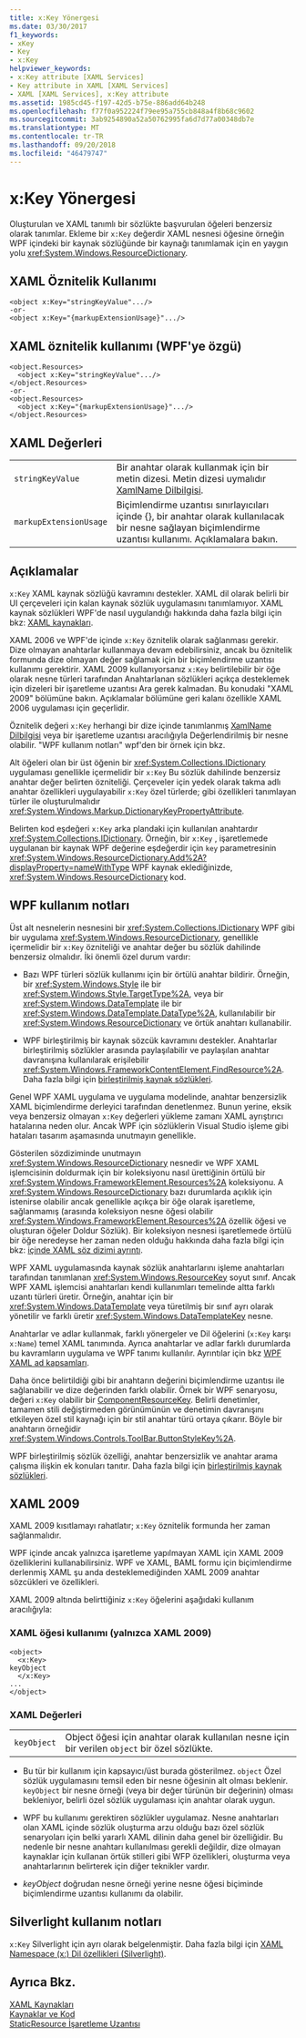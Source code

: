 ```yaml
---
title: x:Key Yönergesi
ms.date: 03/30/2017
f1_keywords:
- xKey
- Key
- x:Key
helpviewer_keywords:
- x:Key attribute [XAML Services]
- Key attribute in XAML [XAML Services]
- XAML [XAML Services], x:Key attribute
ms.assetid: 1985cd45-f197-42d5-b75e-886add64b248
ms.openlocfilehash: f77f0a952224f79ee95a755cb848a4f8b68c9602
ms.sourcegitcommit: 3ab9254890a52a50762995fa6d7d77a00348db7e
ms.translationtype: MT
ms.contentlocale: tr-TR
ms.lasthandoff: 09/20/2018
ms.locfileid: "46479747"
---
```

# <a name="xkey-directive"></a>x:Key Yönergesi
Oluşturulan ve XAML tanımlı bir sözlükte başvurulan öğeleri benzersiz olarak tanımlar. Ekleme bir `x:Key` değerdir XAML nesnesi öğesine örneğin WPF içindeki bir kaynak sözlüğünde bir kaynağı tanımlamak için en yaygın yolu <xref:System.Windows.ResourceDictionary>.  
  
## <a name="xaml-attribute-usage"></a>XAML Öznitelik Kullanımı  
  
```  
<object x:Key="stringKeyValue".../>  
-or-  
<object x:Key="{markupExtensionUsage}".../>  
```  
  
## <a name="xaml-attribute-usage-wpf-specific"></a>XAML öznitelik kullanımı (WPF'ye özgü)  
  
```  
<object.Resources>  
  <object x:Key="stringKeyValue".../>  
</object.Resources>  
-or-  
<object.Resources>  
  <object x:Key="{markupExtensionUsage}".../>  
</object.Resources>  
```  
  
## <a name="xaml-values"></a>XAML Değerleri  
  
|||  
|-|-|  
|`stringKeyValue`|Bir anahtar olarak kullanmak için bir metin dizesi. Metin dizesi uymalıdır [XamlName Dilbilgisi](../../../docs/framework/xaml-services/xamlname-grammar.md).|  
|`markupExtensionUsage`|Biçimlendirme uzantısı sınırlayıcıları içinde {}, bir anahtar olarak kullanılacak bir nesne sağlayan biçimlendirme uzantısı kullanımı. Açıklamalara bakın.|  
  
## <a name="remarks"></a>Açıklamalar  
 `x:Key` XAML kaynak sözlüğü kavramını destekler. XAML dil olarak belirli bir UI çerçeveleri için kalan kaynak sözlük uygulamasını tanımlamıyor. XAML kaynak sözlükleri WPF'de nasıl uygulandığı hakkında daha fazla bilgi için bkz: [XAML kaynakları](../../../docs/framework/wpf/advanced/xaml-resources.md).  
  
 XAML 2006 ve WPF'de içinde `x:Key` öznitelik olarak sağlanması gerekir. Dize olmayan anahtarlar kullanmaya devam edebilirsiniz, ancak bu öznitelik formunda dize olmayan değer sağlamak için bir biçimlendirme uzantısı kullanımı gerektirir. XAML 2009 kullanıyorsanız `x:Key` belirtilebilir bir öğe olarak nesne türleri tarafından Anahtarlanan sözlükleri açıkça desteklemek için dizeleri bir işaretleme uzantısı Ara gerek kalmadan. Bu konudaki "XAML 2009" bölümüne bakın. Açıklamalar bölümüne geri kalanı özellikle XAML 2006 uygulaması için geçerlidir.  
  
 Öznitelik değeri `x:Key` herhangi bir dize içinde tanımlanmış [XamlName Dilbilgisi](../../../docs/framework/xaml-services/xamlname-grammar.md) veya bir işaretleme uzantısı aracılığıyla Değerlendirilmiş bir nesne olabilir. "WPF kullanım notları" wpf'den bir örnek için bkz.  
  
 Alt öğeleri olan bir üst öğenin bir <xref:System.Collections.IDictionary> uygulaması genellikle içermelidir bir `x:Key` Bu sözlük dahilinde benzersiz anahtar değer belirten özniteliği. Çerçeveler için yedek olarak takma adlı anahtar özellikleri uygulayabilir `x:Key` özel türlerde; gibi özellikleri tanımlayan türler ile oluşturulmalıdır <xref:System.Windows.Markup.DictionaryKeyPropertyAttribute>.  
  
 Belirten kod eşdeğeri `x:Key` arka plandaki için kullanılan anahtardır <xref:System.Collections.IDictionary>. Örneğin, bir `x:Key` , işaretlemede uygulanan bir kaynak WPF değerine eşdeğerdir için `key` parametresinin <xref:System.Windows.ResourceDictionary.Add%2A?displayProperty=nameWithType> WPF kaynak eklediğinizde, <xref:System.Windows.ResourceDictionary> kod.  
  
## <a name="wpf-usage-notes"></a>WPF kullanım notları  
 Üst alt nesnelerin nesnesini bir <xref:System.Collections.IDictionary> WPF gibi bir uygulama <xref:System.Windows.ResourceDictionary>, genellikle içermelidir bir `x:Key` özniteliği ve anahtar değer bu sözlük dahilinde benzersiz olmalıdır. İki önemli özel durum vardır:  
  
-   Bazı WPF türleri sözlük kullanımı için bir örtülü anahtar bildirir. Örneğin, bir <xref:System.Windows.Style> ile bir <xref:System.Windows.Style.TargetType%2A>, veya bir <xref:System.Windows.DataTemplate> ile bir <xref:System.Windows.DataTemplate.DataType%2A>, kullanılabilir bir <xref:System.Windows.ResourceDictionary> ve örtük anahtarı kullanabilir.  
  
-   WPF birleştirilmiş bir kaynak sözcük kavramını destekler. Anahtarlar birleştirilmiş sözlükler arasında paylaşılabilir ve paylaşılan anahtar davranışına kullanılarak erişilebilir <xref:System.Windows.FrameworkContentElement.FindResource%2A>. Daha fazla bilgi için [birleştirilmiş kaynak sözlükleri](../../../docs/framework/wpf/advanced/merged-resource-dictionaries.md).  
  
 Genel WPF XAML uygulama ve uygulama modelinde, anahtar benzersizlik XAML biçimlendirme derleyici tarafından denetlenmez. Bunun yerine, eksik veya benzersiz olmayan `x:Key` değerleri yükleme zamanı XAML ayrıştırıcı hatalarına neden olur. Ancak WPF için sözlüklerin Visual Studio işleme gibi hataları tasarım aşamasında unutmayın genellikle.  
  
 Gösterilen sözdiziminde unutmayın <xref:System.Windows.ResourceDictionary> nesnedir ve WPF XAML işlemcisinin doldurmak için bir koleksiyonu nasıl ürettiğinin örtülü bir <xref:System.Windows.FrameworkElement.Resources%2A> koleksiyonu. A <xref:System.Windows.ResourceDictionary> bazı durumlarda açıklık için istenirse olabilir ancak genellikle açıkça bir öğe olarak işaretleme, sağlanmamış (arasında koleksiyon nesne öğesi olabilir <xref:System.Windows.FrameworkElement.Resources%2A> özellik öğesi ve oluşturan öğeler Doldur Sözlük). Bir koleksiyon nesnesi işaretlemede örtülü bir öğe neredeyse her zaman neden olduğu hakkında daha fazla bilgi için bkz: [içinde XAML söz dizimi ayrıntı](../../../docs/framework/wpf/advanced/xaml-syntax-in-detail.md).  
  
 WPF XAML uygulamasında kaynak sözlük anahtarlarını işleme anahtarları tarafından tanımlanan <xref:System.Windows.ResourceKey> soyut sınıf. Ancak WPF XAML işlemcisi anahtarları kendi kullanımları temelinde altta farklı uzantı türleri üretir. Örneğin, anahtar için bir <xref:System.Windows.DataTemplate> veya türetilmiş bir sınıf ayrı olarak yönetilir ve farklı üretir <xref:System.Windows.DataTemplateKey> nesne.  
  
 Anahtarlar ve adlar kullanmak, farklı yönergeler ve Dil öğelerini (`x:Key` karşı `x:Name`) temel XAML tanımında. Ayrıca anahtarlar ve adlar farklı durumlarda bu kavramların uygulama ve WPF tanımı kullanılır. Ayrıntılar için bkz [WPF XAML ad kapsamları](../../../docs/framework/wpf/advanced/wpf-xaml-namescopes.md).  
  
 Daha önce belirtildiği gibi bir anahtarın değerini biçimlendirme uzantısı ile sağlanabilir ve dize değerinden farklı olabilir. Örnek bir WPF senaryosu, değeri `x:Key` olabilir bir [ComponentResourceKey](../../../docs/framework/wpf/advanced/componentresourcekey-markup-extension.md). Belirli denetimler, tamamen stili değiştirmeden görünümünün ve denetimin davranışını etkileyen özel stil kaynağı için bir stil anahtar türü ortaya çıkarır. Böyle bir anahtarın örneğidir <xref:System.Windows.Controls.ToolBar.ButtonStyleKey%2A>.  
  
 WPF birleştirilmiş sözlük özelliği, anahtar benzersizlik ve anahtar arama çalışma ilişkin ek konuları tanıtır. Daha fazla bilgi için [birleştirilmiş kaynak sözlükleri](../../../docs/framework/wpf/advanced/merged-resource-dictionaries.md).  
  
## <a name="xaml-2009"></a>XAML 2009  
 XAML 2009 kısıtlamayı rahatlatır; `x:Key` öznitelik formunda her zaman sağlanmalıdır.  
  
 WPF içinde ancak yalnızca işaretleme yapılmayan XAML için XAML 2009 özelliklerini kullanabilirsiniz. WPF ve XAML, BAML formu için biçimlendirme derlenmiş XAML şu anda desteklemediğinden XAML 2009 anahtar sözcükleri ve özellikleri.  
  
 XAML 2009 altında belirttiğiniz `x:Key` öğelerini aşağıdaki kullanım aracılığıyla:  
  
### <a name="xaml-element-usage-xaml-2009-only"></a>XAML öğesi kullanımı (yalnızca XAML 2009)  
  
```  
<object>  
  <x:Key>  
keyObject  
  </x:Key>  
...  
</object>  
```  
  
### <a name="xaml-values"></a>XAML Değerleri  
  
|||  
|-|-|  
|`keyObject`|Object öğesi için anahtar olarak kullanılan nesne için bir verilen `object` bir özel sözlükte.|  
  
-   Bu tür bir kullanım için kapsayıcı/üst burada gösterilmez. `object` Özel sözlük uygulamasını temsil eden bir nesne öğesinin alt olması beklenir. `keyObject` bir nesne örneği (veya bir değer türünün bir değerinin) olması bekleniyor, belirli özel sözlük uygulaması için anahtar olarak uygun.  
  
-   WPF bu kullanımı gerektiren sözlükler uygulamaz. Nesne anahtarları olan XAML içinde sözlük oluşturma arzu olduğu bazı özel sözlük senaryoları için belki yararlı XAML dilinin daha genel bir özelliğidir. Bu nedenle bir nesne anahtarı kullanılması gerekli değildir, dize olmayan kaynaklar için kullanan örtük stilleri gibi WFP özellikleri, oluşturma veya anahtarlarının belirterek için diğer teknikler vardır.  
  
-   *keyObject* doğrudan nesne örneği yerine nesne öğesi biçiminde biçimlendirme uzantısı kullanımı da olabilir.  
  
## <a name="silverlight-usage-notes"></a>Silverlight kullanım notları  
 `x:Key` Silverlight için ayrı olarak belgelenmiştir. Daha fazla bilgi için [XAML Namespace (x:) Dil özellikleri (Silverlight)](https://go.microsoft.com/fwlink/?LinkId=199081).  
  
## <a name="see-also"></a>Ayrıca Bkz.  
 [XAML Kaynakları](../../../docs/framework/wpf/advanced/xaml-resources.md)  
 [Kaynaklar ve Kod](../../../docs/framework/wpf/advanced/resources-and-code.md)  
 [StaticResource İşaretleme Uzantısı](../../../docs/framework/wpf/advanced/staticresource-markup-extension.md)
